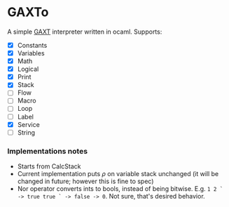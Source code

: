 GAXTo
====

A simple [GAXT](https://esolangs.org/wiki/GAXT) interpreter written in ocaml. Supports:
- [x] Constants
- [x] Variables
- [x] Math
- [x] Logical
- [x] Print
- [x] Stack
- [ ] Flow
- [ ] Macro
- [ ] Loop
- [ ] Label
- [x] Service
- [ ] String

### Implementations notes
- Starts from CalcStack
- Current implementation puts $\rho$ on variable stack unchanged (it will be changed in future; however this is fine to spec)
- Nor operator converts ints to bools, instead of being bitwise. E.g. ```1 2 ` -> true true ` -> false -> 0```. Not sure, that's desired behavior. 
